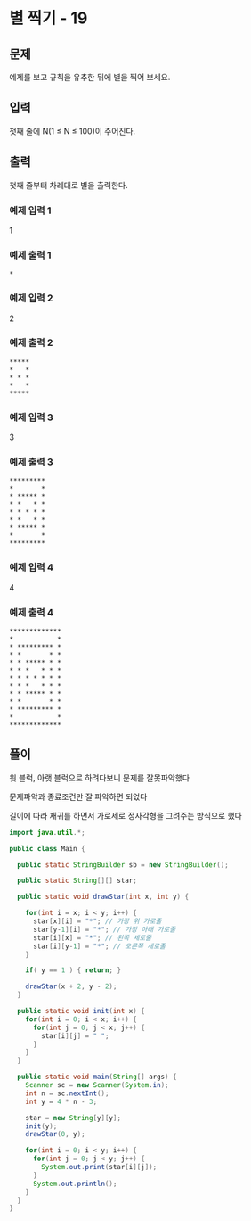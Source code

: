 # 별 찍기 - 19
 
## 문제
예제를 보고 규칙을 유추한 뒤에 별을 찍어 보세요.

## 입력
첫째 줄에 N(1 ≤ N ≤ 100)이 주어진다.

## 출력
첫째 줄부터 차례대로 별을 출력한다.

### 예제 입력 1 

1

### 예제 출력 1 
```
*
```
### 예제 입력 2 

2

### 예제 출력 2 
```
*****
*   *
* * *
*   *
*****
```
### 예제 입력 3 

3

### 예제 출력 3 

```
*********
*       *
* ***** *
* *   * *
* * * * *
* *   * *
* ***** *
*       *
*********
```

### 예제 입력 4 

4

### 예제 출력 4 

```
*************
*           *
* ********* *
* *       * *
* * ***** * *
* * *   * * *
* * * * * * *
* * *   * * *
* * ***** * *
* *       * *
* ********* *
*           *
*************
```


## 풀이

윗 블럭, 아랫 블럭으로 하려다보니 문제를 잘못파악했다

문제파악과 종료조건만 잘 파악하면 되었다

길이에 따라 재귀를 하면서 가로세로 정사각형을 그려주는 방식으로 했다

```java
import java.util.*;

public class Main {

  public static StringBuilder sb = new StringBuilder();

  public static String[][] star;

  public static void drawStar(int x, int y) {

    for(int i = x; i < y; i++) {
      star[x][i] = "*"; // 가장 위 가로줄
      star[y-1][i] = "*"; // 가장 아래 가로줄
      star[i][x] = "*"; // 왼쪽 세로줄
      star[i][y-1] = "*"; // 오른쪽 세로줄
    }

    if( y == 1 ) { return; }

    drawStar(x + 2, y - 2);
  }

  public static void init(int x) {
    for(int i = 0; i < x; i++) {
      for(int j = 0; j < x; j++) {
        star[i][j] = " ";
      }
    }
  }

  public static void main(String[] args) {
    Scanner sc = new Scanner(System.in);
    int n = sc.nextInt();
    int y = 4 * n - 3;

    star = new String[y][y];
    init(y);
    drawStar(0, y);

    for(int i = 0; i < y; i++) {
      for(int j = 0; j < y; j++) {
        System.out.print(star[i][j]);
      }
      System.out.println();
    }
  }
}

```